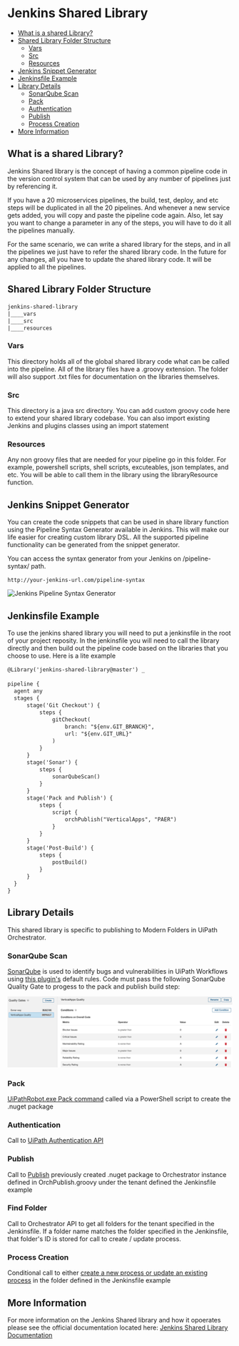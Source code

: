 # Jenkins Shared Library<!-- omit in toc -->


- [What is a shared Library?](#what-is-a-shared-library)
- [Shared Library Folder Structure](#shared-library-folder-structure)
  - [Vars](#vars)
  - [Src](#src)
  - [Resources](#resources)
- [Jenkins Snippet Generator](#jenkins-snippet-generator)
- [Jenkinsfile Example](#jenkinsfile-example)
- [Library Details](#library-details)
  - [SonarQube Scan](#sonarqube-scan)
  - [Pack](#pack)
  - [Authentication](#authentication)
  - [Publish](#publish)
  - [Process Creation](#process-creation)
- [More Information](#more-information)


## What is a shared Library?

Jenkins Shared library is the concept of having a common pipeline code in the version control system that can be used by any number of pipelines just by referencing it.

If you have a 20 microservices pipelines, the build, test, deploy, and etc steps will be duplicated in all the 20 pipelines. And whenever a new service gets added, you will copy and paste the pipeline code again. Also, let say you want to change a parameter in any of the steps, you will have to do it all the pipelines manually.

For the same scenario, we can write a shared library for the steps, and in all the pipelines we just have to refer the shared library code. In the future for any changes, all you have to update the shared library code. It will be applied to all the pipelines.

## Shared Library Folder Structure

    jenkins-shared-library
    |____vars
    |____src
    |____resources

### Vars

This directory holds all of the global shared library code what can be called into the pipeline. All of the library files have a .groovy extension. The folder will also support .txt files for documentation on the libraries themselves.

### Src

This directory is a java src directory. You can add custom groovy code here to extend your shared library codebase. You can also import existing Jenkins and plugins classes using an import statement

### Resources

Any non groovy files that are needed for your pipeline go in this folder. For example, powershell scripts, shell scripts, excuteables, json templates, and etc. You will be able to call them in the library using the libraryResource function.

## Jenkins Snippet Generator

You can create the code snippets that can be used in share library function using the Pipeline Syntax Generator available in Jenkins. This will make our life easier for creating custom library DSL. All the supported pipeline functionality can be generated from the snippet generator.

You can access the syntax generator from your Jenkins on /pipeline-syntax/ path. 

    http://your-jenkins-url.com/pipeline-syntax

![Jenkins Pipeline Syntax Generator](https://github.com/VerticalApps-DevOps/jenkins-modern-folder-shared-library/blob/master/resources/Jenkins-Pipeline-Generator.png "Jenkins Pipeline Syntax Generator") 

## Jenkinsfile Example

To use the jenkins shared library you will need to put a jenkinsfile in the root of your project reposity. In the jenkinsfile you will need to call the library directly and then build out the pipeline code based on the libraries that you choose to use. Here is a lite example

    @Library('jenkins-shared-library@master') _

    pipeline {
      agent any
      stages {
          stage('Git Checkout') {
              steps {
                  gitCheckout(
                      branch: "${env.GIT_BRANCH}",
                      url: "${env.GIT_URL}"
                  )
              }
          }
          stage('Sonar') {
              steps {
                  sonarQubeScan()
              }
          }
          stage('Pack and Publish') {
              steps {
                  script {
                      orchPublish("VerticalApps", "PAER") 
                  }
              }
          }
          stage('Post-Build') {
              steps {
                  postBuild()
              }
          }
      }
    }

## Library Details

This shared library is specific to publishing to Modern Folders in UiPath Orchestrator. 

### SonarQube Scan

[SonarQube](https://www.sonarqube.org/) is used to identify bugs and vulnerabilities in UiPath Workflows using [this plugin's](https://github.com/KeithEmanuel/sonar-uipath-plugin) default rules. Code must pass the following SonarQube Quality Gate to progess to the pack and publish build step:

![VerticalApps RPA Quality Gate](https://github.com/VerticalApps-DevOps/jenkins-modern-folder-shared-library/blob/master/resources/sonarqube-quality-gate.png "VerticalApps RPA Quality Gate")

### Pack

[UiPathRobot.exe Pack command](https://docs.uipath.com/robot/docs/arguments-description#section-the-pack-command) called via a PowerShell script to create the .nuget package 

### Authentication

Call to [UiPath Authentication API](https://docs.uipath.com/orchestrator/v2019/reference/authenticating)

### Publish

Call to [Publish](https://docs.uipath.com/orchestrator/v2019/reference/packages-requests) previously created .nuget package to Orchestrator instance defined in OrchPublish.groovy under the tenant defined the Jenkinsfile example

### Find Folder

Call to Orchestrator API to get all folders for the tenant specified in the Jenkinsfile. If a folder name matches the folder specified in the Jenkinsfile, that folder's ID is stored for call to create / update process.

### Process Creation

Conditional call to either [create a new process or update an existing process](https://docs.uipath.com/orchestrator/v2019/reference/processes-requests) in the folder defined in the Jenkinsfile example

## More Information

For more information on the Jenkins Shared library and how it opoerates please see the official documentation located here: [Jenkins Shared Library Documentation](https://jenkins.io/doc/book/pipeline/shared-libraries/)
